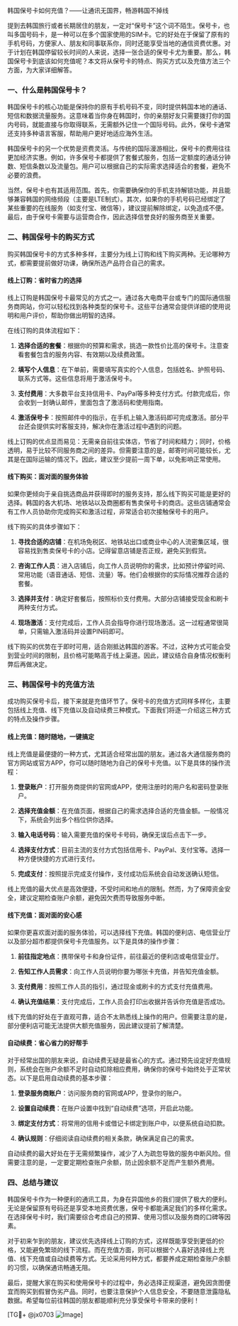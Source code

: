 韩国保号卡如何充值？——让通讯无国界，畅游韩国不掉线

提到去韩国旅行或者长期居住的朋友，一定对“保号卡”这个词不陌生。保号卡，也叫多国号码卡，是一种可以在多个国家使用的SIM卡。它的好处在于保留了原有的手机号码，方便家人、朋友和同事联系你，同时还能享受当地的通信资费优惠。对于计划在韩国停留较长时间的人来说，选择一张合适的保号卡尤为重要。那么，韩国保号卡到底该如何充值呢？本文将从保号卡的特点、购买方式以及充值方法三个方面，为大家详细解答。

### 一、什么是韩国保号卡？

韩国保号卡的核心功能是保持你的原有手机号码不变，同时提供韩国本地的通话、短信和数据流量服务。这意味着当你身在韩国时，你的亲朋好友只需要拨打你的国内号码，就能直接与你取得联系，无需额外记住一个国际号码。此外，保号卡通常还支持多种语言客服，帮助用户更好地适应海外生活。

韩国保号卡的另一个优势是资费灵活。与传统的国际漫游相比，保号卡的费用往往更加经济实惠。例如，许多保号卡都提供了套餐式服务，包括一定额度的通话分钟数、短信条数以及流量包。用户可以根据自己的实际需求选择适合的套餐，避免不必要的浪费。

当然，保号卡也有其适用范围。首先，你需要确保你的手机支持解锁功能，并且能够兼容韩国的网络频段（主要是LTE制式）。其次，如果你的手机号码已经绑定了某些重要的在线服务（如支付宝、微信等），建议提前解除绑定，以免造成不便。最后，由于保号卡需要与运营商合作，因此选择信誉良好的服务商至关重要。

### 二、韩国保号卡的购买方式

购买韩国保号卡的方式多种多样，主要分为线上订购和线下购买两种。无论哪种方式，都需要提前做好功课，确保所选产品符合自己的需求。

#### 线上订购：省时省力的选择

线上订购是韩国保号卡最常见的方式之一。通过各大电商平台或专门的国际通信服务商网站，你可以轻松找到各种类型的保号卡。这些平台通常会提供详细的使用说明和用户评价，帮助你做出明智的选择。

在线订购的具体流程如下：

1. **选择合适的套餐**：根据你的预算和需求，挑选一款性价比高的保号卡。注意查看套餐包含的服务内容、有效期以及续费政策。
   
2. **填写个人信息**：在下单前，需要填写真实的个人信息，包括姓名、护照号码、联系方式等。这些信息将用于激活保号卡。

3. **支付费用**：大多数平台支持信用卡、PayPal等多种支付方式。付款完成后，你会收到一封确认邮件，里面包含了激活码和使用指南。

4. **激活保号卡**：按照邮件中的指示，在手机上输入激活码即可完成激活。部分平台还会提供实时客服支持，解决你在激活过程中遇到的问题。

线上订购的优点显而易见：无需亲自前往实体店，节省了时间和精力；同时，价格透明，易于比较不同服务商之间的差异。但需要注意的是，邮寄时间可能较长，尤其是在国际运输的情况下。因此，建议至少提前一周下单，以免影响正常使用。

#### 线下购买：面对面的服务体验

如果你更倾向于亲自挑选商品并获得即时的服务支持，那么线下购买可能是更好的选择。韩国的各大机场、地铁站以及商圈都有售卖保号卡的商店。这些店铺通常会有工作人员协助你完成购买和激活过程，非常适合初次接触保号卡的用户。

线下购买的具体步骤如下：

1. **寻找合适的店铺**：在机场免税区、地铁站出口或商业中心的人流密集区域，很容易找到售卖保号卡的小店。记得留意店铺是否正规，避免买到假货。

2. **咨询工作人员**：进入店铺后，向工作人员说明你的需求，比如预计停留时间、常用功能（语音通话、短信、流量）等。他们会根据你的实际情况推荐合适的套餐。

3. **选择并支付**：确定好套餐后，按照标价支付费用。大部分店铺接受现金和刷卡两种支付方式。

4. **现场激活**：支付完成后，工作人员会指导你进行现场激活。这一过程通常很简单，只需输入激活码并设置PIN码即可。

线下购买的优势在于即时可用，适合刚抵达韩国的游客。不过，这种方式可能会受到营业时间的限制，且价格可能略高于线上渠道。因此，建议结合自身情况权衡利弊后再做决定。

### 三、韩国保号卡的充值方法

成功购买保号卡后，接下来就是充值环节了。保号卡的充值方式同样多样化，主要包括线上充值、线下充值以及自动续费三种模式。下面我们将逐一介绍这三种方式的特点及操作步骤。

#### 线上充值：随时随地，一键搞定

线上充值是最便捷的一种方式，尤其适合经常出国的朋友。通过各大通信服务商的官方网站或官方APP，你可以随时随地为自己的保号卡充值。以下是具体的操作流程：

1. **登录账户**：打开服务商提供的官网或APP，使用注册时的用户名和密码登录账户。

2. **选择充值金额**：在充值页面，根据自己的需求选择合适的充值金额。一般情况下，系统会列出多个档位供你选择。

3. **输入电话号码**：输入需要充值的保号卡号码，确保无误后点击下一步。

4. **选择支付方式**：目前主流的支付方式包括信用卡、PayPal、支付宝等。选择一种方便快捷的方式进行支付。

5. **完成支付**：按照提示完成支付操作，支付成功后系统会自动发送确认短信。

线上充值的最大优点是高效便捷，不受时间和地点的限制。然而，为了保障资金安全，建议定期检查账户余额，避免因欠费而导致服务中断。

#### 线下充值：面对面的安心感

如果你更喜欢面对面的服务体验，可以选择线下充值。韩国的便利店、电信营业厅以及部分超市都提供保号卡充值服务。以下是具体的操作步骤：

1. **前往指定地点**：携带保号卡和身份证件，前往最近的便利店或电信营业厅。

2. **告知工作人员需求**：向工作人员说明你要为哪张卡充值，并告知充值金额。

3. **支付费用**：按照工作人员的指引，通过现金或刷卡的方式支付充值费用。

4. **确认充值结果**：支付完成后，工作人员会打印出收据并告诉你充值是否成功。

线下充值的好处在于直观可靠，适合不太熟悉线上操作的用户。但需要注意的是，部分便利店可能无法提供大额充值服务，因此建议提前了解清楚。

#### 自动续费：省心省力的好帮手

对于经常出国的朋友来说，自动续费无疑是最省心的方式。通过预先设定好充值规则，系统会在账户余额不足时自动扣除相应费用，确保你的保号卡始终处于正常状态。以下是启用自动续费的基本步骤：

1. **登录服务商账户**：访问服务商的官网或APP，登录你的账户。

2. **设置自动续费**：在账户设置中找到“自动续费”选项，开启此功能。

3. **绑定支付方式**：将常用的信用卡或借记卡绑定到账户中，以便系统自动扣款。

4. **确认规则**：仔细阅读自动续费的相关条款，确保满足自己的需求。

自动续费的最大好处在于无需频繁操作，减少了人为疏忽导致的服务中断风险。但需要注意的是，一定要定期检查账户余额，防止因余额不足而产生额外费用。

### 四、总结与建议

韩国保号卡作为一种便利的通讯工具，为身在异国他乡的我们提供了极大的便利。无论是保留原有号码还是享受本地资费优惠，保号卡都能满足我们的多样化需求。在选择保号卡时，我们需要综合考虑自己的预算、使用习惯以及服务商的口碑等因素。

对于初来乍到的朋友，建议优先选择线上订购的方式，这样既能享受到更低的价格，又能避免繁琐的线下流程。而在充值方面，则可以根据个人喜好选择线上充值、线下充值或自动续费等方式。无论采用何种方式，都要养成定期检查账户余额的习惯，以确保通讯畅通无阻。

最后，提醒大家在购买和使用保号卡的过程中，务必选择正规渠道，避免因贪图便宜而购买到假冒伪劣产品。同时，也要注意保护个人信息安全，不要随意泄露隐私数据。希望每位前往韩国的朋友都能顺利充分享受保号卡带来的便利！

[TG💪+ @jx0703 ![Image](https://github.com/user-attachments/assets/dbca1d08-cadb-493c-b0ec-ad6f7a83f270)]